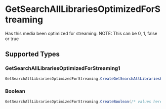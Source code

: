 # GetSearchAllLibrariesOptimizedForStreaming

Has this media been optimized for streaming. NOTE: This can be 0, 1, false or true


## Supported Types

### GetSearchAllLibrariesOptimizedForStreaming1

```csharp
GetSearchAllLibrariesOptimizedForStreaming.CreateGetSearchAllLibrariesOptimizedForStreaming1(/* values here */);
```

### Boolean

```csharp
GetSearchAllLibrariesOptimizedForStreaming.CreateBoolean(/* values here */);
```

